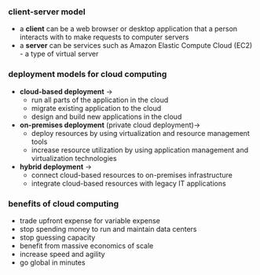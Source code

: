 ### client-server model
- a **client** can be a web browser or desktop application that a person interacts with to make requests to computer servers
- a **server** can be services such as Amazon Elastic Compute Cloud (EC2) - a type of virtual server
### deployment models for cloud computing
- **cloud-based deployment** -> 
	- run all parts of the application in the cloud
	- migrate existing application to the cloud
	- design and build new applications in the cloud
- **on-premises deployment** (private cloud deployment)-> 
	- deploy resources by using virtualization and resource management tools
	- increase resource utilization by using application management and virtualization technologies
- **hybrid deployment** -> 
	- connect cloud-based resources to on-premises infrastructure
	- integrate cloud-based resources with legacy IT applications
### benefits of cloud computing
- trade upfront expense for variable expense
- stop spending money to run and maintain data centers
- stop guessing capacity
- benefit from massive economics of scale
- increase speed and agility
- go global in minutes